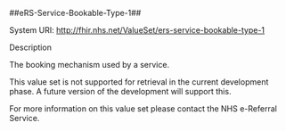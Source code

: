
##eRS-Service-Bookable-Type-1##

System URI: http://fhir.nhs.net/ValueSet/ers-service-bookable-type-1

Description

The booking mechanism used by a service.  

This value set is not supported for retrieval in the current development phase. A future version of the development will support this.

For more information on this value set please contact the NHS e-Referral Service.